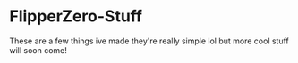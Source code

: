 # FlipperZero-Stuff
These are a few things ive made they're really simple lol but more cool stuff will soon come! 
